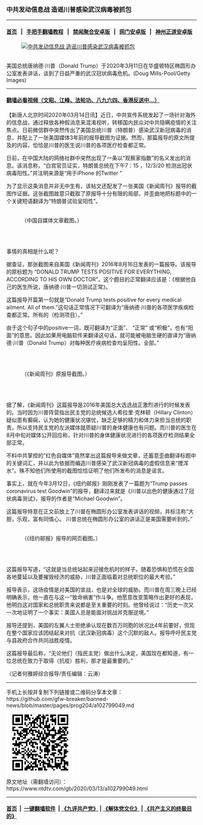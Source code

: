 ### 中共发动信息战 造谣川普感染武汉病毒被抓包
------------------------

#### [首页](https://github.com/gfw-breaker/banned-news/blob/master/README.md) &nbsp;&nbsp;|&nbsp;&nbsp; [手把手翻墙教程](https://github.com/gfw-breaker/guides/wiki) &nbsp;&nbsp;|&nbsp;&nbsp; [禁闻聚合安卓版](https://github.com/gfw-breaker/bn-android) &nbsp;&nbsp;|&nbsp;&nbsp; [网门安卓版](https://github.com/oGate2/oGate) &nbsp;&nbsp;|&nbsp;&nbsp; [神州正道安卓版](https://github.com/SzzdOgate/update) 



<div><div class="featured_image">
 <a href="https://i.ntdtv.com/assets/uploads/2020/03/GettyImages-1206667662.jpg" target="_blank">
  <figure>
   <img alt="中共发动信息战 造谣川普感染武汉病毒被抓包" src="https://i.ntdtv.com/assets/uploads/2020/03/GettyImages-1206667662-800x450.jpg"/>
  </figure><br/>
 </a>
 <span class="caption">
  美国总统唐纳德·川普（Donald Trump）于2020年3月11日在华盛顿特区椭圆形办公室发表讲话，谈到了日益严重的武汉冠状病毒危机。(Doug Mills-Pool/Getty Images)
 </span>
</div>
</div><hr/>

#### [翻墙必看视频（文昭、江峰、法轮功、八九六四、香港反送中...）](https://github.com/gfw-breaker/banned-news/blob/master/pages/link3.md)

<div><div class="post_content" itemprop="articleBody">
 <p>
  【新唐人北京时间2020年03月14日讯】近日，中共宣传系统发起了一场针对海外的信息战，通过释放各种假消息来混淆视听，转移国内民众对中共隐瞒疫情的关注焦点。日前微信群中突然传出了美国总统川普（特朗普）感染武汉新冠病毒的消息，并配上了一张美国媒体3年前的报导截图为证据。然而，那篇报导的原文所提及的内容，恰恰是川普的医生说川普的各项医疗检查都正常。
 </p>
 <p>
  日前，在中国大陆的网络社群中突然出现了一条以“观察家指数”的名义发出的消息。该消息称，“白宫官员证实，特朗普总统在下午7：15 ，12/3/20 检测出冠状病毒阳性。”并注明来源是“用于iPhone 的Twitter ”
 </p>
 <p>
  为了显示这条消息并非无中生有，该帖文还配发了一张美国《新闻周刊》报导的截图作证据。这张截图故意只截取了原报导十分有限的局部，并歪曲地把标题中的一个关键短语翻译为“特朗普试验呈阳性”。
 </p>
 <figure class="wp-caption aligncenter" id="attachment_102799052" style="width: 451px">
  <img alt="" class="size-full wp-image-102799052" src="https://i.ntdtv.com/assets/uploads/2020/03/f5e83c9575905f7fd32f8ca233c66c10.jpg">
   <br/><figcaption class="wp-caption-text">
    （中国自媒体文章截图。）
   </figcaption><br/>
  </img>
 </figure><br/>
 <p>
  事情的真相是什么呢？
 </p>
 <p>
  据查证，那张截图来自美国《新闻周刊》2016年8月16日发表的一篇报导。该报导的原标题为 “DONALD TRUMP TESTS POSITIVE FOR EVERYTHING, ACCORDING TO HIS OWN DOCTOR”。这个题目的正常翻译应该是：《根据他自己的医生所说，唐纳德·川普一切测试正常》。
 </p>
 <p>
  这篇报导开篇第一句就是“Donald Trump tests positive for every medical ailment. All of them.”这句话正常情况下可翻译为“唐纳德·川普的各项医学疾病检查都正常。所有的（检测项目）。”
 </p>
 <p>
  由于这个句子中的positive一词，既可翻译为“正面”、 “正常” 或“积极”，也有“阳面”的意思。因此如果用电脑软件来翻译这句话，就可能被电脑生硬的直译为“唐纳德·川普（Donald Trump）对每种医疗疾病检查均呈阳性。全部。”
 </p>
 <p>
  <img alt="" class="size-medium wp-image-102799062" src="https://i.ntdtv.com/assets/uploads/2020/03/8035d693588dece70115d07e31aba175-600x254.jpg"/>
 </p>
 <figure class="wp-caption aligncenter" id="attachment_102799053" style="width: 600px">
  <img alt="" class="size-medium wp-image-102799053" src="https://i.ntdtv.com/assets/uploads/2020/03/bf981a06bc90144ad603371da30ccb1a-600x333.jpg"/>
  <br/><figcaption class="wp-caption-text">
   （《新闻周刊》原报导截图。）
  </figcaption><br/>
 </figure><br/>
 <p>
  据了解，《新闻周刊》这篇报导是2016年美国总大选选战正激烈进行的时候发表的。当时因为川普阵营指出民主党的总统候选人希拉里·克林顿（Hillary Clinton）疑似患有癫痫，认为她的健康状况堪忧，缺乏足够的精力和体力来担当总统的职责，所以支持民主党的左派媒体就质疑川普的身体健康也有问题。而川普的医生在8月中旬对媒体公开回应称，针对川普的身体健康状况进行的各项医疗检测结果全部正常。
 </p>
 <p>
  不料中共掌控的“红色自媒体”竟然拿出这篇报导来做文章，还蓄意歪曲翻译标题中的关键词汇，并以此为依据而编造川普感染了武汉新冠病毒的虚假信息来“搅浑水”。殊不知他们所使用的截图恰恰证明了他们所发布的消息是谣言。
 </p>
 <p>
  事实上，就在今年3月12日，《纽约邮报》刚刚发表了一篇题为“Trump passes coronavirus test Goodwin”的报导，翻译过来就是《川普以出色的健康通过了冠状病毒测试》，报导的作者是“Michael Goodwin”。
 </p>
 <p>
  这篇报导特意在正文前放上了川普在椭圆形办公室发表讲话的视频，并标注称“大胆，乐观，富有同情心。 川普总统在椭圆形办公室的讲话正是美国需要听到的。”
 </p>
 <figure class="wp-caption aligncenter" id="attachment_102799056" style="width: 600px">
  <img alt="" class="size-medium wp-image-102799056" src="https://i.ntdtv.com/assets/uploads/2020/03/4f211807ad78eb6c4d942efdb5f9bf45-600x469.jpg"/>
  <br/><figcaption class="wp-caption-text">
   （《纽约邮报》报导的网页截图。）
  </figcaption><br/>
 </figure><br/>
 <p>
  这篇报导写道，“这就是当总统站起来迎接危机时的样子。随着恐惧和恐慌在全国各地蔓延以及要摧毁经济的威胁，川普正面临着对总统职位的最大考验。”
 </p>
 <p>
  报导表示，这场疫情是对美国的宣战，也是对全球的威胁。而川普在周三晚上已经明确表示，他一直在与这一“致命祸害”作斗争。他愿意改变策略作出更好的表现，他明白这对国家和总统职责来说都是至关重要的时刻。他曾经说过：“历史一次又一次地证明了一个事实：美国人总是能面对挑战并克服逆境。”
 </p>
 <p>
  报导还提到，美国的左翼人士拒绝承认现在数百万同胞的状况比4年前要好，但现在整个国家应该团结起来对抗（武汉新冠病毒）这个沉默的敌人。报导呼吁民主党与县政府合作共同战胜疫情。
 </p>
 <p>
  这篇报导最后称，“无论他们（指民主党）做出什么决定，美国现在都知道，有一位总统在致力于取得（抗疫）胜利，那才是最重要的。”
 </p>
 <p>
  （记者何雅婷综合报导/责任编辑：云涛）
 </p>
 <div class="single_ad">
 </div>
</div>
</div>
<hr/>
手机上长按并复制下列链接或二维码分享本文章：<br/>
https://github.com/gfw-breaker/banned-news/blob/master/pages/prog204/a102799049.md <br/>
<a href='https://github.com/gfw-breaker/banned-news/blob/master/pages/prog204/a102799049.md'><img src='https://github.com/gfw-breaker/banned-news/blob/master/pages/prog204/a102799049.md.png'/></a> <br/>
原文地址（需翻墙访问）：https://www.ntdtv.com/gb/2020/03/13/a102799049.html


------------------------
#### [首页](https://github.com/gfw-breaker/banned-news/blob/master/README.md) &nbsp;|&nbsp; [一键翻墙软件](https://github.com/gfw-breaker/nogfw/blob/master/README.md) &nbsp;| [《九评共产党》](https://github.com/gfw-breaker/9ping.md/blob/master/README.md#九评之一评共产党是什么) | [《解体党文化》](https://github.com/gfw-breaker/jtdwh.md/blob/master/README.md) | [《共产主义的终极目的》](https://github.com/gfw-breaker/gczydzjmd.md/blob/master/README.md)


<img src='http://gfw-breaker.win/banned-news/pages/prog204/a102799049.md' width='0px' height='0px'/>
